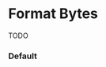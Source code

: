 # Format Bytes

TODO

<Playground />

<Usage />

<Api />

<GlobalConfig />

<Examples />

### Default

<Example value="default" />

<Checklist 
    accessibility={false}
    bidirectionality={false}
    cssParts={false}
    cssVariables={false}
    documentation={false}
    examples={false}
    events={false}
    keyboard={false}
    methods={false}
    playground={false}
    properties={false}
    skeleton={false}
    slots={false}
/>

<LastModified />
